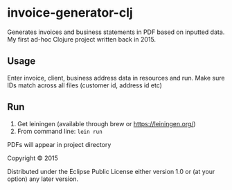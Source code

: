 # invoice-generator-clj
Generates invoices and business statements in PDF based on inputted data.
My first ad-hoc Clojure project written back in 2015. 

## Usage
Enter invoice, client, business address data in resources and run. Make sure IDs match across all files (customer id, address id etc)

## Run

1. Get leiningen (available through brew or https://leiningen.org/)
2. From command line:
```lein run```
    
PDFs will appear in project directory 


Copyright © 2015

Distributed under the Eclipse Public License either version 1.0 or (at
your option) any later version.
